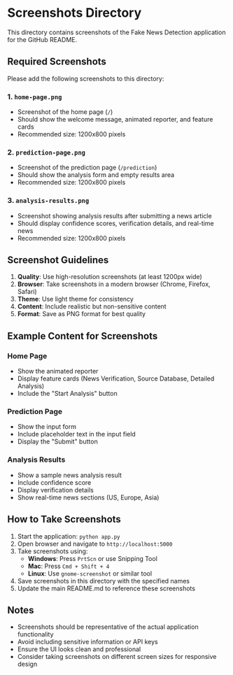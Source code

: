 # Screenshots Directory

This directory contains screenshots of the Fake News Detection application for the GitHub README.

## Required Screenshots

Please add the following screenshots to this directory:

### 1. `home-page.png`
- Screenshot of the home page (`/`)
- Should show the welcome message, animated reporter, and feature cards
- Recommended size: 1200x800 pixels

### 2. `prediction-page.png`
- Screenshot of the prediction page (`/prediction`)
- Should show the analysis form and empty results area
- Recommended size: 1200x800 pixels

### 3. `analysis-results.png`
- Screenshot showing analysis results after submitting a news article
- Should display confidence scores, verification details, and real-time news
- Recommended size: 1200x800 pixels

## Screenshot Guidelines

1. **Quality**: Use high-resolution screenshots (at least 1200px wide)
2. **Browser**: Take screenshots in a modern browser (Chrome, Firefox, Safari)
3. **Theme**: Use light theme for consistency
4. **Content**: Include realistic but non-sensitive content
5. **Format**: Save as PNG format for best quality

## Example Content for Screenshots

### Home Page
- Show the animated reporter
- Display feature cards (News Verification, Source Database, Detailed Analysis)
- Include the "Start Analysis" button

### Prediction Page
- Show the input form
- Include placeholder text in the input field
- Display the "Submit" button

### Analysis Results
- Show a sample news analysis result
- Include confidence score
- Display verification details
- Show real-time news sections (US, Europe, Asia)

## How to Take Screenshots

1. Start the application: `python app.py`
2. Open browser and navigate to `http://localhost:5000`
3. Take screenshots using:
   - **Windows**: Press `PrtScn` or use Snipping Tool
   - **Mac**: Press `Cmd + Shift + 4`
   - **Linux**: Use `gnome-screenshot` or similar tool
4. Save screenshots in this directory with the specified names
5. Update the main README.md to reference these screenshots

## Notes

- Screenshots should be representative of the actual application functionality
- Avoid including sensitive information or API keys
- Ensure the UI looks clean and professional
- Consider taking screenshots on different screen sizes for responsive design 